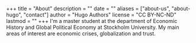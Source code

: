 +++
title = "About"
description = ""
date = ""
aliases = ["about-us", "about-hugo", "contact"]
author = "Hugo Authors"
license = "CC BY-NC-ND"
lastmod = ""
+++
I'm a master student at the department of Economic History and Global Political Economy at Stockholm University. My main areas of interest are economic crises, globalization and trust. 

